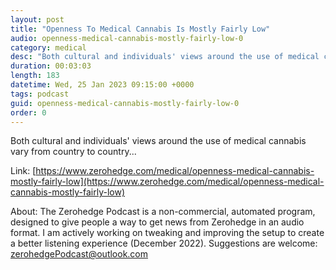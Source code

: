 ```yaml
---
layout: post
title: "Openness To Medical Cannabis Is Mostly Fairly Low"
audio: openness-medical-cannabis-mostly-fairly-low-0
category: medical
desc: "Both cultural and individuals' views around the use of medical cannabis vary from country to country..."
duration: 00:03:03
length: 183
datetime: Wed, 25 Jan 2023 09:15:00 +0000
tags: podcast
guid: openness-medical-cannabis-mostly-fairly-low-0
order: 0
---
```

Both cultural and individuals' views around the use of medical cannabis vary from country to country...

Link: [https://www.zerohedge.com/medical/openness-medical-cannabis-mostly-fairly-low](https://www.zerohedge.com/medical/openness-medical-cannabis-mostly-fairly-low)

About: The Zerohedge Podcast is a non-commercial, automated program, designed to give people a way to get news from Zerohedge in an audio format.  I am actively working on tweaking and improving the setup to create a better listening experience (December 2022).  Suggestions are welcome: [zerohedgePodcast@outlook.com](mailto:zerohedgePodcast@outlook.com)